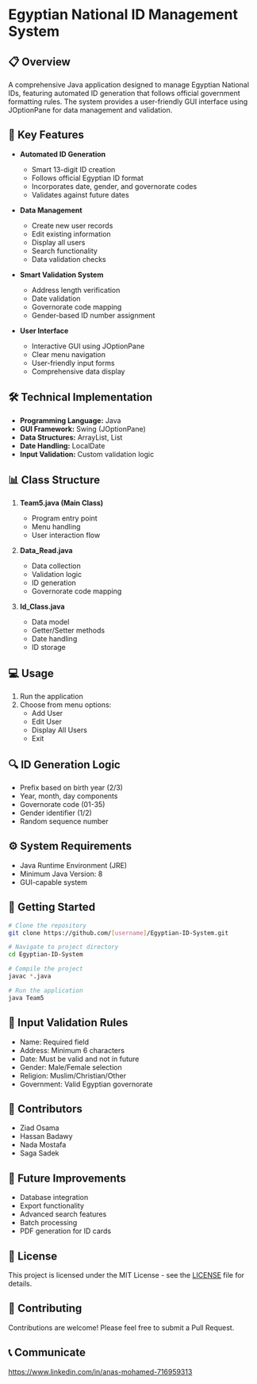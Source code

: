 # Egyptian National ID Management System

## 📋 Overview
A comprehensive Java application designed to manage Egyptian National IDs, featuring automated ID generation that follows official government formatting rules. The system provides a user-friendly GUI interface using JOptionPane for data management and validation.

## 🔑 Key Features
- **Automated ID Generation**
  - Smart 13-digit ID creation
  - Follows official Egyptian ID format
  - Incorporates date, gender, and governorate codes
  - Validates against future dates

- **Data Management**
  - Create new user records
  - Edit existing information
  - Display all users
  - Search functionality
  - Data validation checks

- **Smart Validation System**
  - Address length verification
  - Date validation
  - Governorate code mapping
  - Gender-based ID number assignment

- **User Interface**
  - Interactive GUI using JOptionPane
  - Clear menu navigation
  - User-friendly input forms
  - Comprehensive data display

## 🛠️ Technical Implementation
- **Programming Language:** Java
- **GUI Framework:** Swing (JOptionPane)
- **Data Structures:** ArrayList, List
- **Date Handling:** LocalDate
- **Input Validation:** Custom validation logic

## 📊 Class Structure
1. **Team5.java (Main Class)**
   - Program entry point
   - Menu handling
   - User interaction flow

2. **Data_Read.java**
   - Data collection
   - Validation logic
   - ID generation
   - Governorate code mapping

3. **Id_Class.java**
   - Data model
   - Getter/Setter methods
   - Date handling
   - ID storage

## 💻 Usage
1. Run the application
2. Choose from menu options:
   - Add User
   - Edit User
   - Display All Users
   - Exit

## 🔍 ID Generation Logic
- Prefix based on birth year (2/3)
- Year, month, day components
- Governorate code (01-35)
- Gender identifier (1/2)
- Random sequence number

## ⚙️ System Requirements
- Java Runtime Environment (JRE)
- Minimum Java Version: 8
- GUI-capable system

## 🚀 Getting Started
```bash
# Clone the repository
git clone https://github.com/[username]/Egyptian-ID-System.git

# Navigate to project directory
cd Egyptian-ID-System

# Compile the project
javac *.java

# Run the application
java Team5
```

## 📝 Input Validation Rules
- Name: Required field
- Address: Minimum 6 characters
- Date: Must be valid and not in future
- Gender: Male/Female selection
- Religion: Muslim/Christian/Other
- Government: Valid Egyptian governorate

## 👥 Contributors
- Ziad Osama
- Hassan Badawy
- Nada Mostafa
- Saga Sadek
  
## 🔄 Future Improvements
- Database integration
- Export functionality
- Advanced search features
- Batch processing
- PDF generation for ID cards

## 📄 License
This project is licensed under the MIT License - see the [LICENSE](LICENSE) file for details.

## 🤝 Contributing
Contributions are welcome! Please feel free to submit a Pull Request.

## 📞 Communicate
https://www.linkedin.com/in/anas-mohamed-716959313
